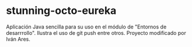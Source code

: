# stunning-octo-eureka

Aplicación Java sencilla para su uso en el módulo de "Entornos de desarrrollo".
Ilustra el uso de git push entre otros.
Proyecto modificado por Iván Ares.